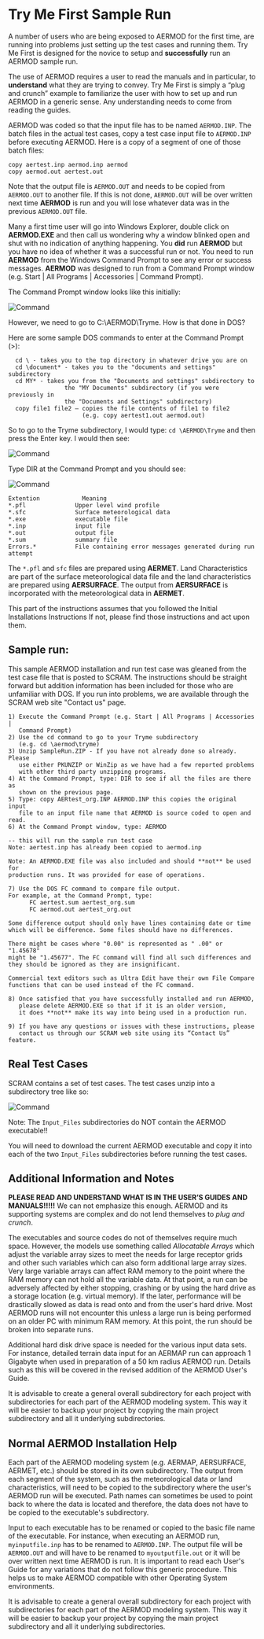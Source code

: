 
# Try Me First Sample Run

A number of users who are being exposed to AERMOD for the first time, are running into problems 
just setting up the test cases and running them. Try Me First is designed for the novice to setup 
and **successfully** run an AERMOD sample run.

The use of AERMOD requires a user to read the manuals and in particular, to **understand** what 
they are trying to convey. Try Me First is simply a “plug and crunch” example to familiarize the 
user with how to set up and run AERMOD in a generic sense. Any understanding needs to come from 
reading the guides.

AERMOD was coded so that the input file has to be named `AERMOD.INP`. The batch files in the 
actual test cases, copy a test case input file to `AERMOD.INP` before executing AERMOD. Here is 
a copy of a segment of one of those batch files:

```terminal
copy aertest.inp aermod.inp aermod
copy aermod.out aertest.out
```

Note that the output file is `AERMOD.OUT` and needs to be copied from `AERMOD.OUT` to another 
file. If this is not done, `AERMOD.OUT` will be over written next time **AERMOD** is run and 
you will lose whatever data was in the previous `AERMOD.OUT` file.

Many a first time user will go into Windows Explorer, double click on **AERMOD.EXE** and then 
call us wondering why a window blinked open and shut with no indication of anything happening. 
You **did** run **AERMOD** but you have no idea of whether it was a successful run or not. You 
need to run **AERMOD** from the Windows Command Prompt to see any error or success messages. 
**AERMOD** was designed to run from a Command Prompt window (e.g. Start | All Programs | 
Accessories | Command Prompt).

The Command Prompt window looks like this initially:

![Command](img/command1.png)

However, we need to go to C:\AERMOD\Tryme. How is that done in DOS?
 
Here are some sample DOS commands to enter at the Command Prompt (>): 
```terminal
  cd \ - takes you to the top directory in whatever drive you are on 
  cd \document* - takes you to the "documents and settings" subdirectory 
  cd MY* - takes you from the "Documents and settings" subdirectory to
                the "MY Documents" subdirectory (if you were previously in 
                the "Documents and Settings" subdirectory)
  copy file1 file2 – copies the file contents of file1 to file2 
                     (e.g. copy aertest1.out aermod.out)
```

So to go to the Tryme subdirectory, I would type: 
`cd \AERMOD\Tryme` and then press the Enter key. I would then see:

![Command](img/command2.png)

Type DIR at the Command Prompt and you should see:

![Command](img/command3.png)

```terminal
Extention            Meaning
*.pfl              Upper level wind profile
*.sfc              Surface meteorological data
*.exe              executable file
*.inp              input file
*.out              output file
*.sum              summary file
Errors.*           File containing error messages generated during run attempt
```

The `*.pfl` and `sfc` files are prepared using **AERMET**. Land Characteristics are part of 
the surface meteorological data file and the land characteristics are prepared using 
**AERSURFACE**. The output from **AERSURFACE** is incorporated with the meteorological data 
in **AERMET**.



This part of the instructions assumes that you followed the Initial Installations Instructions 
If not, please find those instructions and act upon them.

## Sample run:

This sample AERMOD installation and run test case was gleaned from the test case file that is 
posted to SCRAM. The instructions should be straight forward but addition information has been 
included for those who are unfamiliar with DOS. If you run into problems, we are available 
through the SCRAM web site "Contact us" page.

```terminal
1) Execute the Command Prompt (e.g. Start | All Programs | Accessories | 
   Command Prompt)
2) Use the cd command to go to your Tryme subdirectory 
   (e.g. cd \aermod\tryme)
3) Unzip SampleRun.ZIP - If you have not already done so already. Please 
   use either PKUNZIP or WinZip as we have had a few reported problems 
   with other third party unzipping programs.
4) At the Command Prompt, type: DIR to see if all the files are there as 
   shown on the previous page.
5) Type: copy AERtest_org.INP AERMOD.INP this copies the original input 
   file to an input file name that AERMOD is source coded to open and read.
6) At the Command Prompt window, type: AERMOD

-- this will run the sample run test case
Note: aertest.inp has already been copied to aermod.inp

Note: An AERMOD.EXE file was also included and should **not** be used for 
production runs. It was provided for ease of operations.

7) Use the DOS FC command to compare file output. 
For example, at the Command Prompt, type:
      FC aertest.sum aertest_org.sum 
      FC aermod.out aertest_org.out

Some difference output should only have lines containing date or time 
which will be difference. Some files should have no differences.
 
There might be cases where "0.00" is represented as " .00" or "1.45678" 
might be "1.45677". The FC command will find all such differences and 
they should be ignored as they are insignificant.

Commercial text editors such as Ultra Edit have their own File Compare 
functions that can be used instead of the FC command.

8) Once satisfied that you have successfully installed and run AERMOD, 
   please delete AERMOD.EXE so that if it is an older version,
   it does **not** make its way into being used in a production run.

9) If you have any questions or issues with these instructions, please 
   contact us through our SCRAM web site using its “Contact Us” feature.
```

## Real Test Cases

SCRAM contains a set of test cases. The test cases unzip into a subdirectory tree like so:

![Command](img/explorer.png)

Note: The ```Input_Files``` subdirectories do NOT contain the AERMOD executable!!

You will need to download the current AERMOD executable and copy it into each of the two 
```Input_Files``` subdirectories before running the test cases.

## Additional Information and Notes

**PLEASE READ AND UNDERSTAND WHAT IS IN THE USER’S GUIDES AND MANUALS!!!!!** We can not 
emphasize this enough. AERMOD and its supporting systems are complex and do not lend 
themselves to *plug and crunch*.

The executables and source codes do not of themselves require much space. However, the models 
use something called *Allocatable Arrays* which adjust the variable array sizes to meet the 
needs for large receptor grids and other such variables which can also form additional large 
array sizes. Very large variable arrays can affect RAM memory to the point where the RAM memory 
can not hold all the variable data. At that point, a run can be adversely affected by either 
stopping, crashing or by using the hard drive as a storage location (e.g. virtual memory). If 
the later, performance will be drastically slowed as data is read onto and from the user's 
hard drive. Most AERMOD runs will not encounter this unless a large run is being performed on 
an older PC with minimum RAM memory. At this point, the run should be broken into separate runs.

Additional hard disk drive space is needed for the various input data sets. For instance, 
detailed terrain data input for an AERMAP run can approach 1 Gigabyte when used in preparation 
of a 50 km radius AERMOD run. Details such as this will be covered in the revised addition of 
the AERMOD User's Guide.

It is advisable to create a general overall subdirectory for each project with subdirectories 
for each part of the AERMOD modeling system. This way it will be easier to backup your project 
by copying the main project subdirectory and all it underlying subdirectories.

## Normal AERMOD Installation Help

Each part of the AERMOD modeling system (e.g. AERMAP, AERSURFACE, AERMET, etc.) should be stored 
in its own subdirectory. The output from each segment of the system, such as the meteorological 
data or land characteristics, will need to be copied to the subdirectory where the user's AERMOD 
run will be executed. Path names can sometimes be used to point back to where the data is located 
and therefore, the data does not have to be copied to the executable's subdirectory.

Input to each executable has to be renamed or copied to the basic file name of the executable. 
For instance, when executing an AERMOD run, `myinputfile.inp` has to be renamed to `AERMOD.INP`. 
The output file will be `AERMOD.OUT` and will have to be renamed to `myoutputfile.out` or it 
will be over written next time AERMOD is run. It is important to read each User's Guide for any 
variations that do not follow this generic procedure. This helps us to make AERMOD compatible 
with other Operating System environments.

It is advisable to create a general overall subdirectory for each project with subdirectories 
for each part of the AERMOD modeling system. This way it will be easier to backup your project 
by copying the main project subdirectory and all it underlying subdirectories.
<!--
***********************************************************************************************
-->
